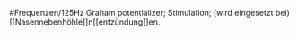 #Frequenzen/125Hz
Graham potentializer; Stimulation; (wird eingesetzt bei) [[Nasennebenhöhle]]n[[entzündung]]en.